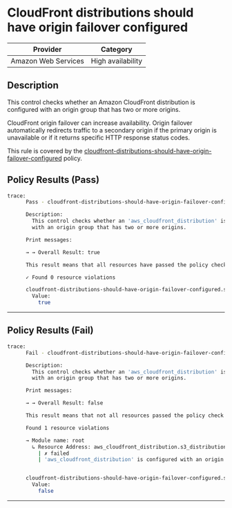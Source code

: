# CloudFront distributions should have origin failover configured

| Provider            | Category          |
|---------------------|-------------------|
| Amazon Web Services | High availability |

## Description

This control checks whether an Amazon CloudFront distribution is configured with an origin group that has two or more origins.

CloudFront origin failover can increase availability. Origin failover automatically redirects traffic to a secondary origin if the primary origin is unavailable or if it returns specific HTTP response status codes.

This rule is covered by the [cloudfront-distributions-should-have-origin-failover-configured](../../policies/cloudfront/cloudfront-distributions-should-have-origin-failover-configured.sentinel) policy.

## Policy Results (Pass)
```bash
trace:
      Pass - cloudfront-distributions-should-have-origin-failover-configured.sentinel

      Description:
        This control checks whether an 'aws_cloudfront_distribution' is configured
        with an origin group that has two or more origins.

      Print messages:

      → → Overall Result: true

      This result means that all resources have passed the policy check for the policy cloudfront-distributions-should-have-origin-failover-configured.

      ✓ Found 0 resource violations

      cloudfront-distributions-should-have-origin-failover-configured.sentinel:52:1 - Rule "main"
        Value:
          true
```

---

## Policy Results (Fail)
```bash
trace:
      Fail - cloudfront-distributions-should-have-origin-failover-configured.sentinel

      Description:
        This control checks whether an 'aws_cloudfront_distribution' is configured
        with an origin group that has two or more origins.

      Print messages:

      → → Overall Result: false

      This result means that not all resources passed the policy check and the protected behavior is not allowed for the policy cloudfront-distributions-should-have-origin-failover-configured.

      Found 1 resource violations

      → Module name: root
        ↳ Resource Address: aws_cloudfront_distribution.s3_distribution
          | ✗ failed
          | 'aws_cloudfront_distribution' is configured with an origin group that has two or more origins. Refer to https://docs.aws.amazon.com/securityhub/latest/userguide/cloudfront-controls.html#cloudfront-4 for more details.


      cloudfront-distributions-should-have-origin-failover-configured.sentinel:52:1 - Rule "main"
        Value:
          false
```

---